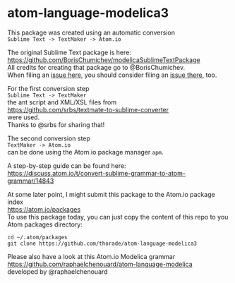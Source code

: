 # atom-language-modelica3

This package was created using an automatic conversion  
`Sublime Text -> TextMaker -> Atom.io`

The original Sublime Text package is here:  
https://github.com/BorisChumichev/modelicaSublimeTextPackage  
All credits for creating that package go to @BorisChumichev.  
When filing an [issue here](../../issues),
you should consider filing an [issue there](https://github.com/BorisChumichev/modelicaSublimeTextPackage/issues), too.

For the first conversion step  
`Sublime Text -> TextMaker`  
the ant script and XML/XSL files from  
https://github.com/srbs/textmate-to-sublime-converter  
were used.  
Thanks to @srbs for sharing that!

The second conversion step  
`TextMaker -> Atom.io`  
can be done using the Atom.io package manager `apm`.

A step-by-step guide can be found here:  
https://discuss.atom.io/t/convert-sublime-grammar-to-atom-grammar/14843  

At some later point, I might submit this package to the Atom.io package index  
https://atom.io/packages  
To use this package today,
you can just copy the content of this repo to you Atom packages directory:
```
cd ~/.atom/packages  
git clone https://github.com/thorade/atom-language-modelica3
```

Please also have a look at this Atom.io Modelica grammar  
https://github.com/raphaelchenouard/atom-language-modelica  
developed by @raphaelchenouard
